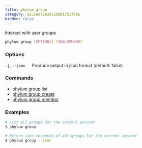 ```yaml
---
title: phylum group
category: 6255e67693d5200013b1fa3e
hidden: false
---
```


Interact with user groups

```sh
phylum group [OPTIONS] [SUBCOMMAND]
```

### Options

`-j`, `--json`
&emsp; Produce output in json format (default: false)

### Commands

* [phylum group list](https://docs.phylum.io/docs/phylum_group_list)
* [phylum group create](https://docs.phylum.io/docs/phylum_group_create)
* [phylum group member](https://docs.phylum.io/docs/phylum_group_member)

### Examples

```sh
# List all groups for the current account
$ phylum group

# Return json response of all groups for the current account
$ phylum group --json
```
